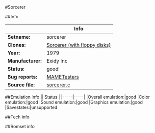 #Sorcerer

##Info

||Info|
|-----|-----|
|**Setname:**|sorcerer
|**Clones:**|[Sorcerer (with floppy disks)](sorcererd.md)
|**Year:**|1979
|**Manufacturer:**|Exidy Inc
|**Status:**|good
|**Bug reports:**|[MAMETesters](http://mametesters.org/view_all_set.php?type=1&temporary=y&search=sorcerer.c)
|**Source file:**|[sorcerer.c](https://github.com/mamedev/mame/blob/master/src/mess/drivers/sorcerer.c)

##Emulation info
|| Status |
|-----|-----|
|Overall emulation:|good
|Color emulation:|good
|Sound emulation:|good
|Graphics emulation:|good
|Savestates:|unsupported

##Tech info

##Romset info

<!--- START OF EDITED COMMENT DO NOT TOUCH TEXT ABOVE-->
